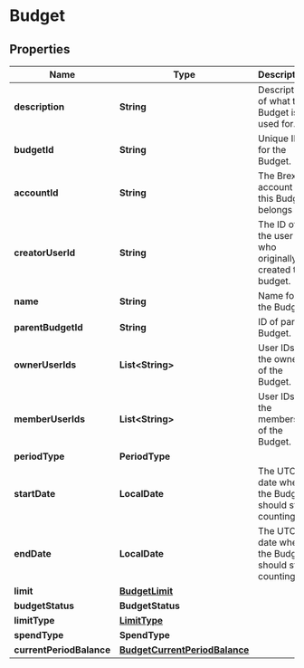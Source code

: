 

# Budget


## Properties

| Name | Type | Description | Notes |
|------------ | ------------- | ------------- | -------------|
|**description** | **String** |  Description of what the Budget is used for.  |  [optional] |
|**budgetId** | **String** |  Unique ID for the Budget.  |  [optional] |
|**accountId** | **String** |  The Brex account this Budget belongs to.  |  [optional] |
|**creatorUserId** | **String** |  The ID of the user who originally created this budget.  |  [optional] |
|**name** | **String** |  Name for the Budget.  |  [optional] |
|**parentBudgetId** | **String** |  ID of parent Budget.  |  [optional] |
|**ownerUserIds** | **List&lt;String&gt;** |  User IDs of the owners of the Budget.  |  [optional] |
|**memberUserIds** | **List&lt;String&gt;** |  User IDs of the members of the Budget.  |  [optional] |
|**periodType** | **PeriodType** |  |  |
|**startDate** | **LocalDate** |  The UTC date when the Budget should start counting.  |  [optional] |
|**endDate** | **LocalDate** |  The UTC date when the Budget should stop counting.  |  [optional] |
|**limit** | [**BudgetLimit**](BudgetLimit.md) |  |  [optional] |
|**budgetStatus** | **BudgetStatus** |  |  |
|**limitType** | [**LimitType**](LimitType.md) |  |  [optional] |
|**spendType** | **SpendType** |  |  |
|**currentPeriodBalance** | [**BudgetCurrentPeriodBalance**](BudgetCurrentPeriodBalance.md) |  |  [optional] |



